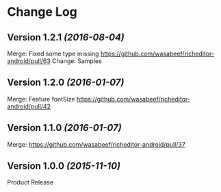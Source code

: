 Change Log
==========

Version 1.2.1 *(2016-08-04)*
----------------------------
Merge: Fixed some type missing https://github.com/wasabeef/richeditor-android/pull/63
Change: Samples  

Version 1.2.0 *(2016-01-07)*
----------------------------
Merge: Feature fontSize https://github.com/wasabeef/richeditor-android/pull/42

Version 1.1.0 *(2016-01-07)*
----------------------------
Merge: https://github.com/wasabeef/richeditor-android/pull/37

Version 1.0.0 *(2015-11-10)*
----------------------------

Product Release